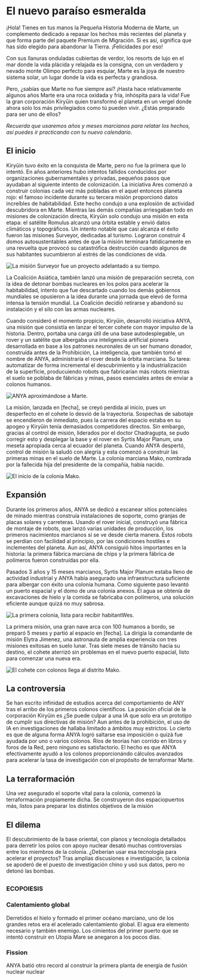 # El nuevo paraíso esmeralda #

¡Hola! Tienes en tus manos la Pequeña Historia Moderna de Marte, un complemento dedicado a repasar los hechos más recientes del planeta y que forma parte del paquete Premium de Migración. Si es así, significa que has sido elegido para abandonar la Tierra. ¡Felicidades por eso!

Con sus llanuras onduladas cubiertas de verdor, los resorts de lujo en el mar donde la vida plácida y relajada es la consigna, con un verdadero y nevado monte Olimpo perfecto para esquiar, Marte es la joya de nuestro sistema solar, un lugar donde la vida es perfecta y grandiosa.

Pero, ¿sabías que Marte no fue siempre así? ¡Hasta hace relativamente algunos años Marte era una roca oxidada y fría, inhóspita para la vida! Fue la gran corporación Kiryūin quien transformó el planeta en un vergel donde ahora solo los más privilegiados como tú pueden vivir. ¿Estás preparado para ser uno de ellos?

_Recuerda que usaremos años y meses marcianos para relatar los hechos, así puedes ir practicando con tu nuevo calendario._

## El inicio

Kiryūin tuvo éxito en la conquista de Marte, pero no fue la primera que lo intentó. En años anteriores hubo intentos fallidos conducidos por organizaciones gubernamentales y privadas, pequeños pasos que ayudaban al siguiente intento de colonización. La iniciativa Ares comenzó a construir colonias cada vez más pobladas en el aquel entonces planeta rojo: el famoso incidente durante su tercera misión proporcionó datos increíbles de habitabilidad. Este hecho condujo a una explosión de actividad descubridora en Marte. Mientras las demás compañías arriesgaban todo en misiones de colonización directa, Kiryūin solo condujo una misión en esta etapa: el satélite Romulus alcanzó una órbita estable y envió datos climáticos y topográficos. Un intento notable que casi alcanza el éxito fueron las misiones Surveyor, dedicadas al turismo. Lograron construir 4 domos autosustentables antes de que la misión terminara fatídicamente en una revuelta que provocó su catastrófica destrucción cuando algunos de sus habitantes sucumbieron al estrés de las condiciones de vida.

![ La misión Surveyor fue un proyecto adelantado a su tiempo ](https://s3-front.maytok.com/darkmatter/media/webp/1_2iAcOTU.webp "La misión Surveyor fue un proyecto adelantado a su tiempo").

La Coalición Asiática, también lanzó una misión de preparación secreta, con la idea de detonar bombas nucleares en los polos para acelerar la habitabilidad, intento que fue descartado cuando los demás gobiernos mundiales se opusieron a la idea durante una jornada que elevó de forma intensa la tensión mundial. La Coalición decidió retirarse y abandonó su instalación y el silo con las armas nucleares.

Cuando consideró el momento propicio, Kiryūin, desarrolló iniciativa ANYA, una misión que consistía en lanzar el tercer cohete con mayor impulso de la historia. Dentro, portaba una carga útil de una base autodesplegable, un rover y un satélite que albergaba una inteligencia artificial pionera desarrollada en base a los patrones neuronales de un ser humano donador, construída antes de la Prohibición, La inteligencia, que también tomó el nombre de ANYA, administraría el rover desde la órbita marciana. Su tarea: automatizar de forma incremental el descubrimiento y la industrialización de la superficie, producuiendo robots que fabricarían más robots mientras el suelo se poblaba de fábricas y minas, pasos esenciales antes de enviar a colonos humanos.

![ ANYA aproximándose a Marte ](https://s3-front.maytok.com/darkmatter/media/webp/1.webp "ANYA aproximándose a Marte").

La misión, lanzada en [fecha], se creyó perdida al inicio, pues un desperfecto en el cohete lo desvió de la trayectoria. Sospechas de sabotaje se encendieron de inmediato, pues la carrera del espacio estaba en su apogeo y Kiryūin tenía demasiados competidores directos. Sin embargo, gracias al control de misión, liderados por el doctor Chadragupta, se pudo corregir esto y desplegar la base y el rover en Syrtis Major Planum, una meseta apropiada cerca al ecuador del planeta. Cuando ANYA despertó, control de misión la saludó con alegría y esta comenzó a construir las primeras minas en el suelo de Marte. La colonia marciana Mako, nombrada por la fallecida hija del presidente de la compañía, había nacido.

![ El inicio de la colonia Mako ](https://s3-front.maytok.com/darkmatter/media/webp/1_pwDq0gx.webp "El inicio de la colonia Mako").

## Expansión

Durante los primeros años, ANYA se dedicó a escanear sitios potenciales de minado mientras construía instalaciones de soporte, como granjas de placas solares y carreteras. Usando el rover inicial, construyó una fábrica de montaje de robots, que lanzó varias unidades de producción, los primeros nacimientos marcianos si se ve desde cierta manera. Estos robots se perdían con facilidad al principio, por las condiciones hostiles e inclementes del planeta. Aun así, ANYA consiguió hitos importantes en la historia: la primera fábrica marciana de chips y la primera fábrica de polímeros fueron construídas por ella. 

Pasados 3 años y 15 meses marcianos, Syrtis Major Planum estaba lleno de actividad industrial y ANYA había asegurado una infraestructura suficiente para albergar con éxito una colonia humana. Como siguiente paso levantó un puerto espacial y el domo de una colonia anexos. El agua se obtenía de excavaciones de hielo y la comida se fabricaba con polímeros, una solución eficiente aunque quizá no muy sabrosa.

![ La primera colonia, lista para recibir habitantWes ](https://s3-front.maytok.com/darkmatter/media/webp/1_q6ElJ5W.webp "La primera colonia, lista para recibir habitantes").

La primera misión, una gran nave arca con 100 humanos a bordo, se preparó 5 meses y partió al espacio en [fecha]. La dirigía la comandante de misión Elytra Jimenez, una astronauta de amplia experiencia con tres misiones exitosas en suelo lunar. Tras siete meses de tránsito hacia su destino, el cohete aterrizó sin problemas en el nuevo puerto espacial, listo para comenzar una nueva era.

![ El cohete con colonos llega al distrito Mako ](https://s3-front.maytok.com/darkmatter/media/webp/1_tf8P11R.webp "El cohete con colonos llega al distrito Mako").

## La controversia

Se han escrito infinidad de estudios acerca del comportamiento de ANY tras el arribo de los primeros colonos científicos. La posición oficial de la corporación Kiryūin es ¿Se puede culpar a una IA que solo era un prototipo de cumplir sus directivas de misión? Aun antes de la prohibición, el uso de IA en investigaciones de hallaba limitado a ámbitos muy estrictos. Lo cierto es que de alguna forma ANYA logró saltarse esa imposición o quizá fue ayudada por uno o varios colonos. Ríos de teorías han corrido en libros y foros de la Red, pero ninguno es satisfactorio. El hecho es que ANYA efectivamente ayudó a los colonos proporcionándo cálculos avanzados para acelerar la tasa de investigación con el propósito de terraformar Marte.

## La terraformación

Una vez asegurado el soporte vital para la colonia, comenzó la terraformación propiamente dicha. Se construyeron dos espaciopuertos más, listos para preparar los distintos objetivos de la misión

## El dilema

El descubrimiento de la base oriental, con planos y tecnología detallados para derretir los polos con apoyo nuclear desató muchas controversias entre los miembros de la colonia. ¿Deberían usar esa tecnología para acelerar el proyectos? Tras amplias discusiones e investigación, la colonia se apoderó de el puesto de investigación chino y usó sus datos, pero no detonó las bombas.

## 

### ECOPOIESIS

### Calentamiento global

Derretidos el hielo y formado el primer océano marciano, uno de los grandes retos era el acelerado calentamiento global. El agua era elemento necesario y también enemigo. Los cimientos del primer puerto que se intentó construir en Utopia Mare se anegaron a los pocos días.

### Fission

ANYA batió otro record al construir la primera planta de energía de fusión nuclear nuclear 